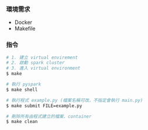 ### 環境需求

* Docker
* Makefile

### 指令

```bash
# 1. 建立 virtual envirement
# 2. 啟動 spark cluster
# 3. 進入 virtual environment
$ make

# 執行 pyspark
$ make shell

# 執行程式 example.py (檔案名稱可改，不指定會執行 main.py)
$ make submit FILE=example.py

# 刪除所有由程式建立的檔案、container
$ make clean
```
